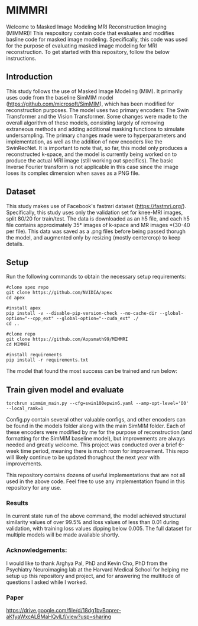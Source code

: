 # MIMMRI
Welcome to Masked Image Modeling MRI Reconstruction Imaging (MIMMRI)! This respository contain code that evaluates and modifies basline code for masked image modeling. Specifically, this code was used for the purpose of evaluating masked image modeling for MRI reconstruction. To get started with this repository, follow the below instructions.

## Introduction
This study follows the use of Masked Image Modeling (MIM). It primarily uses code from the baseline SimMIM model (https://github.com/microsoft/SimMIM), which has been modified for reconstruction purposes. The model uses two primary encoders: The Swin Transformer and the Vision Transformer. Some changes were made to the overall algorithm of these models, consisting largely of removing extraneous methods and adding additional masking functions to simulate undersampling. The primary changes made were to hyperparameters and implementation, as well as the addition of new encoders like the SwinRecNet. It is important to note that, so far, this model only produces a reconstructed k-space, and the model is currently being worked on to produce the actual MRI image (still working out specifics). The basic Inverse Fourier transform is not applicable in this case since the image loses its complex dimension when saves as a PNG file.

## Dataset
This study makes use of Facebook's fastmri dataset (https://fastmri.org/). Specifically, this study uses only the validation set for knee-MRI images, split 80/20 for train/test. The data is downloaded as an h5 file, and each h5 file contains approximately 35* images of k-space and MR images *(30-40 per file). This data was saved as a .png files before being passed thorugh the model, and augmented only by resizing (mostly centercrop) to keep details. 

## Setup
Run the following commands to obtain the necessary setup requirements:

```
#clone apex repo
git clone https://github.com/NVIDIA/apex
cd apex

#install apex
pip install -v --disable-pip-version-check --no-cache-dir --global-option="--cpp_ext" --global-option="--cuda_ext" ./
cd ..

#clone repo
git clone https://github.com/Aopsmath99/MIMMRI
cd MIMMRI

#install requirements
pip install -r requirements.txt
```

The model that found the most success can be trained and run below:

## Train given model and evaluate
```
torchrun simmim_main.py --cfg=swin100epwin6.yaml --amp-opt-level='O0' --local_rank=1
```
Config.py contain several other valuable configs, and other encoders can be found in the models folder along with the main SimMIM folder. Each of these encoders were modified by me for the purpose of reconstruction (and formatting for the SimMIM baseline model), but improvements are always needed and greatly welcome. This project was conducted over a brief 6-week time period, meaning there is much room for improvement. This repo will likely continue to be updated thorughout the next year with improvements.

This repository contains dozens of useful implementations that are not all used in the above code. Feel free to use any implementation found in this repository for any use. 

### Results
In current state run of the above command, the model achieved structural similarity values of over 99.5% and loss values of less than 0.01 during validation, with training loss values dipping below 0.005. The full dataset for multiple models will be made available shortly.

### Acknowledgements:
I would like to thank Arghya Pal, PhD and Kevin Cho, PhD from the Psychiatry Neuroimaging lab at the Harvard Medical School for helping me setup up this repository and project, and for answering the multitude of questions I asked while I worked. 

### Paper
https://drive.google.com/file/d/18dg1bvBqprer-aKfyaWxcALBMaHQylLf/view?usp=sharing
